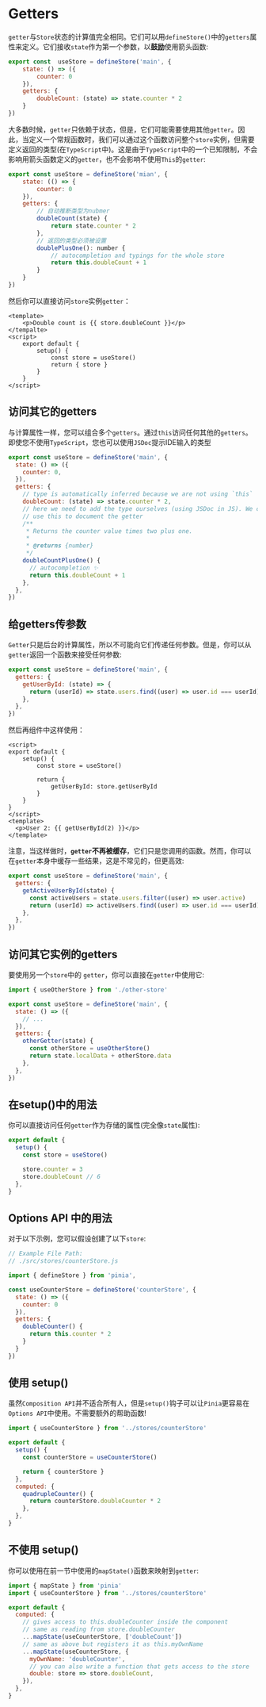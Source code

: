 
# Getters

`getter`与`Store`状态的计算值完全相同。它们可以用`defineStore()`中的`getters`属性来定义。它们接收`state`作为第一个参数，以**鼓励**使用箭头函数:

```js
export const  useStore = defineStore('main', {
    state: () => ({
        counter: 0
    }),
    getters: {
        doubleCount: (state) => state.counter * 2
    }
})
```
大多数时候，`getter`只依赖于状态，但是，它们可能需要使用其他`getter`。因此，当定义一个常规函数时，我们可以通过这个函数访问整个`store`实例，但需要定义返回的类型(在`TypeScript`中)。这是由于`TypeScript`中的一个已知限制，不会影响用箭头函数定义的`getter`，也不会影响不使用`This`的`getter`:

```js
export const useStore = defineStore('mian', {
    state: (() => {
        counter: 0
    }),
    getters: {
        // 自动推断类型为nubmer
        doubleCount(state) {
            return state.counter * 2
        },
        // 返回的类型必须被设置
        doublePlusOne(): number {
            // autocompletion and typings for the whole store
            return this.doubleCount + 1
        }
    }
})
```
然后你可以直接访问`store`实例`getter`：

```vue
<template>
    <p>Double count is {{ store.doubleCount }}</p>
</tempalte>
<script>
    export default {
        setup() {
            const store = useStore()
            return { store }
        }
    }
</script>
```

## 访问其它的getters

与计算属性一样，您可以组合多个`getters`。通过`this`访问任何其他的`getters`。即使您不使用`TypeScript`，您也可以使用`JSDoc`提示IDE输入的类型

```js
export const useStore = defineStore('main', {
  state: () => ({
    counter: 0,
  }),
  getters: {
    // type is automatically inferred because we are not using `this`
    doubleCount: (state) => state.counter * 2,
    // here we need to add the type ourselves (using JSDoc in JS). We can also
    // use this to document the getter
    /**
     * Returns the counter value times two plus one.
     *
     * @returns {number}
     */
    doubleCountPlusOne() {
      // autocompletion ✨
      return this.doubleCount + 1
    },
  },
})
```

## 给getters传参数

`Getter`只是后台的计算属性，所以不可能向它们传递任何参数。但是，你可以从`getter`返回一个函数来接受任何参数:

```js
export const useStore = defineStore('main', {
  getters: {
    getUserById: (state) => {
      return (userId) => state.users.find((user) => user.id === userId)
    },
  },
})
```
然后再组件中这样使用：

```vue
<script>
export default {
    setup() {
        const store = useStore()

        return {
            getUserById: store.getUserById
        }
    }
}
</script>
<template>
  <p>User 2: {{ getUserById(2) }}</p>
</template>
```

注意，当这样做时，**`getter`不再被缓存**，它们只是您调用的函数。然而，你可以在`getter`本身中缓存一些结果，这是不常见的，但更高效:
```js
export const useStore = defineStore('main', {
  getters: {
    getActiveUserById(state) {
      const activeUsers = state.users.filter((user) => user.active)
      return (userId) => activeUsers.find((user) => user.id === userId)
    },
  },
})
```

## 访问其它实例的getters

要使用另一个`store`中的 `getter`，你可以直接在`getter`中使用它:

```js
import { useOtherStore } from './other-store'

export const useStore = defineStore('main', {
  state: () => ({
    // ...
  }),
  getters: {
    otherGetter(state) {
      const otherStore = useOtherStore()
      return state.localData + otherStore.data
    },
  },
})
```

## 在setup()中的用法

你可以直接访问任何`getter`作为存储的属性(完全像`state`属性):

```js
export default {
  setup() {
    const store = useStore()

    store.counter = 3
    store.doubleCount // 6
  },
}
```

## Options API 中的用法

对于以下示例，您可以假设创建了以下`store`:
```js
// Example File Path:
// ./src/stores/counterStore.js

import { defineStore } from 'pinia',

const useCounterStore = defineStore('counterStore', {
  state: () => ({
    counter: 0
  }),
  getters: {
    doubleCounter() {
      return this.counter * 2
    }
  }
})
```

## 使用 setup()

虽然`Composition API`并不适合所有人，但是`setup()`钩子可以让`Pinia`更容易在`Options API`中使用。不需要额外的帮助函数!

```js
import { useCounterStore } from '../stores/counterStore'

export default {
  setup() {
    const counterStore = useCounterStore()

    return { counterStore }
  },
  computed: {
    quadrupleCounter() {
      return counterStore.doubleCounter * 2
    },
  },
}
```

## 不使用 setup()

你可以使用在前一节中使用的`mapState()`函数来映射到`getter`:

```js
import { mapState } from 'pinia'
import { useCounterStore } from '../stores/counterStore'

export default {
  computed: {
    // gives access to this.doubleCounter inside the component
    // same as reading from store.doubleCounter
    ...mapState(useCounterStore, ['doubleCount'])
    // same as above but registers it as this.myOwnName
    ...mapState(useCounterStore, {
      myOwnName: 'doubleCounter',
      // you can also write a function that gets access to the store
      double: store => store.doubleCount,
    }),
  },
}
```